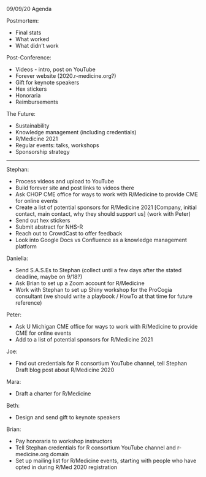 09/09/20 Agenda

Postmortem:

* Final stats
* What worked
* What didn’t work

Post-Conference:

* Videos - intro, post on YouTube
* Forever website (2020.r-medicine.org?)
* Gift for keynote speakers
* Hex stickers
* Honoraria
* Reimbursements

The Future:

* Sustainability
* Knowledge management (including credentials)
* R/Medicine 2021
* Regular events: talks, workshops
* Sponsorship strategy

---

Stephan:

* Process videos and upload to YouTube 
* Build forever site and post links to videos there
* Ask CHOP CME office for ways to work with R/Medicine to provide CME for online events
* Create a list of potential sponsors for R/Medicine 2021 [Company, initial contact, main contact, why they should support us] (work with Peter) 
* Send out hex stickers
* Submit abstract for NHS-R
* Reach out to CrowdCast to offer feedback 
* Look into Google Docs vs Confluence as a knowledge management platform

Daniella:

* Send S.A.S.Es to Stephan (collect until a few days after the stated deadline, maybe on 9/18?)
* Ask Brian to set up a Zoom account for R/Medicine 
* Work with Stephan to set up Shiny workshop for the ProCogia consultant (we should write a playbook / HowTo at that time for future reference)

Peter:

* Ask U Michigan CME office for ways to work with R/Medicine to provide CME for online events
* Add to a list of potential sponsors for R/Medicine 2021 

Joe:

* Find out credentials for R consortium YouTube channel, tell Stephan
Draft blog post about R/Medicine 2020

Mara:

* Draft a charter for R/Medicine

Beth:

* Design and send gift to keynote speakers

Brian: 

* Pay honoraria to workshop instructors
* Tell Stephan credentials for R consortium YouTube channel and r-medicine.org domain
* Set up mailing list for R/Medicine events, starting with people who have opted in during R/Med 2020 registration